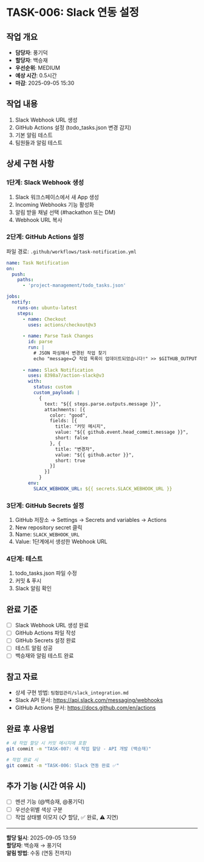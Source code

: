 # TASK-006: Slack 연동 설정

## 작업 개요
- **담당자**: 풍기덕
- **할당자**: 백승재
- **우선순위**: MEDIUM
- **예상 시간**: 0.5시간
- **마감**: 2025-09-05 15:30

## 작업 내용
1. Slack Webhook URL 생성
2. GitHub Actions 설정 (todo_tasks.json 변경 감지)
3. 기본 알림 테스트
4. 팀원들과 알림 테스트

## 상세 구현 사항

### 1단계: Slack Webhook 생성
1. Slack 워크스페이스에서 새 App 생성
2. Incoming Webhooks 기능 활성화
3. 알림 받을 채널 선택 (#hackathon 또는 DM)
4. Webhook URL 복사

### 2단계: GitHub Actions 설정
파일 경로: `.github/workflows/task-notification.yml`
```yaml
name: Task Notification
on:
  push:
    paths:
      - 'project-management/todo_tasks.json'

jobs:
  notify:
    runs-on: ubuntu-latest
    steps:
      - name: Checkout
        uses: actions/checkout@v3
      
      - name: Parse Task Changes
        id: parse
        run: |
          # JSON 파싱해서 변경된 작업 찾기
          echo "message=📋 작업 목록이 업데이트되었습니다!" >> $GITHUB_OUTPUT
      
      - name: Slack Notification
        uses: 8398a7/action-slack@v3
        with:
          status: custom
          custom_payload: |
            {
              text: "${{ steps.parse.outputs.message }}",
              attachments: [{
                color: "good",
                fields: [{
                  title: "커밋 메시지",
                  value: "${{ github.event.head_commit.message }}",
                  short: false
                }, {
                  title: "변경자",
                  value: "${{ github.actor }}",
                  short: true
                }]
              }]
            }
        env:
          SLACK_WEBHOOK_URL: ${{ secrets.SLACK_WEBHOOK_URL }}
```

### 3단계: GitHub Secrets 설정
1. GitHub 저장소 → Settings → Secrets and variables → Actions
2. New repository secret 클릭
3. Name: `SLACK_WEBHOOK_URL`
4. Value: 1단계에서 생성한 Webhook URL

### 4단계: 테스트
1. todo_tasks.json 파일 수정
2. 커밋 & 푸시
3. Slack 알림 확인

## 완료 기준
- [ ] Slack Webhook URL 생성 완료
- [ ] GitHub Actions 파일 작성
- [ ] GitHub Secrets 설정 완료
- [ ] 테스트 알림 성공
- [ ] 백승재와 알림 테스트 완료

## 참고 자료
- 상세 구현 방법: `팀협업관리/slack_integration.md`
- Slack API 문서: https://api.slack.com/messaging/webhooks
- GitHub Actions 문서: https://docs.github.com/en/actions

## 완료 후 사용법
```bash
# 새 작업 할당 시 커밋 메시지에 포함
git commit -m "TASK-007: 새 작업 할당 - API 개발 (백승재)"

# 작업 완료 시
git commit -m "TASK-006: Slack 연동 완료 ✅"
```

## 추가 기능 (시간 여유 시)
- [ ] 멘션 기능 (@백승재, @풍기덕)
- [ ] 우선순위별 색상 구분
- [ ] 작업 상태별 이모지 (📋 할당, ✅ 완료, ⚠️ 지연)

---
**할당 일시**: 2025-09-05 13:59  
**할당자**: 백승재 → 풍기덕  
**알림 방법**: 수동 (연동 전까지)
